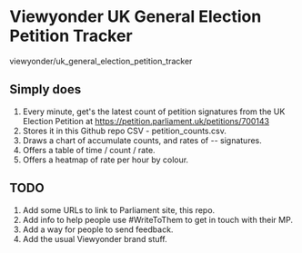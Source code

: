 # Viewyonder UK General Election Petition Tracker
viewyonder/uk_general_election_petition_tracker

## Simply does
1. Every minute, get's the latest count of petition signatures from the UK Election Petition at https://petition.parliament.uk/petitions/700143
2. Stores it in this Github repo CSV - petition_counts.csv.
3. Draws a chart of accumulate counts, and rates of -- signatures.
4. Offers a table of time / count / rate.
5. Offers a heatmap of rate per hour by colour.

## TODO
1. Add some URLs to link to Parliament site, this repo.
2. Add info to help people use #WriteToThem to get in touch with their MP.
3. Add a way for people to send feedback.
4. Add the usual Viewyonder brand stuff.
